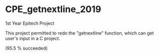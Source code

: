 # CPE_getnextline_2019
1st Year Epitech Project


This project permitted to redo the "getnextline" function, which can get user's input in a C project.


(95.5 % succeeded)
